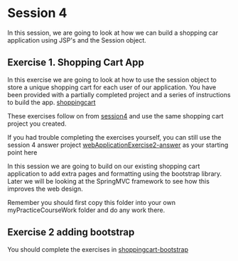 # Session 4

In this session, we are going to look at how we can build a shopping car application using JSP's and the Session object.

## Exercise 1. Shopping Cart App
In this exercise we are going to look at how to use the session object to store a unique shopping cart for each user of our application. 
You have been provided with a partially completed project and a series of instructions to build the app. [shoppingcart](../session4/shoppingcart )



These exercises follow on from [session4](../session4/) and use the same shopping cart project you created.

If you had trouble completing the exercises yourself, 
you can still use the session 4 answer project [webApplicationExercise2-answer](../session4/shoppingcart/webApplicationExercise2-answer) as your starting point here

In this session we are going to build on our existing shopping cart application to add extra pages and formatting using the bootstrap library.
Later we will be looking at the SpringMVC framework to see how this improves the web design.

Remember you should first copy this folder into your own myPracticeCourseWork folder and do any work there.

## Exercise 2 adding bootstrap
You should complete the exercises in [shoppingcart-bootstrap](../session4/shoppingcart-bootstrap)





